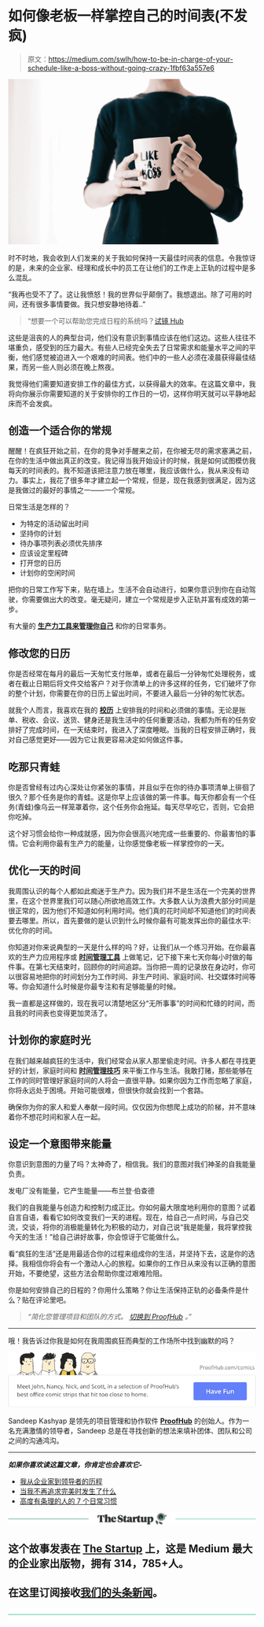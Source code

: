 # 如何像老板一样掌控自己的时间表(不发疯)

> 原文：<https://medium.com/swlh/how-to-be-in-charge-of-your-schedule-like-a-boss-without-going-crazy-1fbf63a557e6>

![](img/8f43cbfe24c2d68971a54d26b3eccfb8.png)

时不时地，我会收到人们发来的关于我如何保持一天最佳时间表的信息。令我惊讶的是，未来的企业家、经理和成长中的员工在让他们的工作走上正轨的过程中是多么混乱。

“我再也受不了了。这让我愤怒！我的世界似乎颠倒了。我想退出。除了可用的时间，还有很多事情要做。我只想安静地待着..”

> “想要一个可以帮助您完成日程的系统吗？[试镜 Hub](https://www.proofhub.com/comics?utm_source=Medium.com&utm_medium=Referral&utm_campaign=Growth&utm_term=CTA&utm_content=How%20to%20be%20in%20charge%20of%20your%20schedule%20like%20a%20boss%20(Without%20going%C2%A0crazy))

这些是沮丧的人的典型台词，他们没有意识到事情应该在他们这边。这些人往往不堪重负，感受到的压力最大。有些人已经完全失去了日常需求和能量水平之间的平衡，他们感觉被迫进入一个艰难的时间表。他们中的一些人必须在凌晨获得最佳结果，而另一些人则必须在晚上熬夜。

我觉得他们需要知道安排工作的最佳方式，以获得最大的效率。在这篇文章中，我将向你展示你需要知道的关于安排你的工作日的一切，这样你明天就可以平静地起床而不会发疯。

## **创造一个适合你的常规**

醒醒！在疯狂开始之前，在你的竞争对手醒来之前，在你被无尽的需求塞满之前，在你的生活中做出真正的改变。我记得当我开始设计的时候，我是如何试图模仿我每天的时间表的。我不知道该把注意力放在哪里，我应该做什么，我从来没有动力。事实上，我花了很多年才建立起一个常规，但是，现在我感到很满足，因为这是我做过的最好的事情之一——一个常规。

日常生活是怎样的？

*   为特定的活动留出时间
*   坚持你的计划
*   待办事项列表必须优先排序
*   应该设定里程碑
*   打开您的日历
*   计划你的空闲时间

把你的日常工作写下来，贴在墙上。生活不会自动进行，如果你意识到你在自动驾驶，你需要做出大的改变。毫无疑问，建立一个常规是步入正轨并富有成效的第一步。

有大量的 [**生产力工具来管理你自己**](https://www.proofhub.com/articles/productivity-tools-that-will-make-your-life-much-easier) 和你的日常事务。

## **修改您的日历**

你是否经常在每月的最后一天匆忙支付账单，或者在最后一分钟匆忙处理税务，或者在截止日期后将文件交给客户？对于你清单上的许多这样的任务，它们破坏了你的整个计划，你需要在你的日历上留出时间，不要进入最后一分钟的匆忙状态。

就我个人而言，我喜欢在我的 [**校历**](https://www.proofhub.com/features/project-scheduling-calendar) 上安排我的时间和必须做的事情。无论是账单、税收、会议、送货、健身还是我生活中的任何重要活动，我都为所有的任务安排好了完成时间，在一天结束时，我进入了深度睡眠。当我的日程安排正确时，我对自己感觉更好——因为它让我更容易决定如何做这件事。

## **吃那只青蛙**

你是否曾经有过内心深处让你紧张的事情，并且似乎在你的待办事项清单上徘徊了很久？那个任务是你的青蛙。这是你早上应该做的第一件事。每天你都会有一个任务(青蛙)像乌云一样笼罩着你，这个任务你会拖延。每天尽早吃它，否则，它会把你吃掉。

这个好习惯会给你一种成就感，因为你会很高兴地完成一些重要的、你最害怕的事情。它会利用你最有生产力的能量，让你感觉像老板一样掌控你的一天。

## **优化一天的时间**

我周围认识的每个人都如此痴迷于生产力。因为我们并不是生活在一个完美的世界里，在这个世界里我们可以随心所欲地高效工作。大多数人认为浪费大部分时间是很正常的，因为他们不知道如何利用时间。他们真的花时间却不知道他们的时间表要去哪里。所以，首先要做的是认识到什么时候你最有可能发挥出你的最佳水平:优化你的时间。

你知道对你来说典型的一天是什么样的吗？好，让我们从一个练习开始。在你最喜欢的生产力应用程序或 [**时间管理工具**](https://www.proofhub.com/features/time-tracking-software) 上做笔记，记下接下来七天你每小时做的每件事。在第七天结束时，回顾你的时间追踪。当你把一周的记录放在身边时，你可以很容易地把你的时间划分为工作时间、非生产时间、家庭时间、社交媒体时间等等。你会知道什么时候是你最专注和有足够能量的时候。

我一直都是这样做的，现在我可以清楚地区分“无所事事”的时间和忙碌的时间，而且我的时间表也变得更加灵活了。

## **计划你的家庭时光**

在我们越来越疯狂的生活中，我们经常会从家人那里偷走时间。许多人都在寻找更好的计划，家庭时间和 [**时间管理技巧**](https://www.proofhub.com/articles/12-time-management-tips-achieve-goals-working-less) 来平衡工作与生活。我敢打赌，那些能够在工作的同时管理好家庭时间的人将会一直很平静。如果你因为工作而忽略了家庭，你将永远处于困境。开始可能很难，但很快你就会找到一个套路。

确保你为你的家人和爱人奉献一段时间。仅仅因为你想爬上成功的阶梯，并不意味着你不想花时间和家人在一起。

## **设定一个意图带来能量**

你意识到意图的力量了吗？太神奇了，相信我。我们的意图对我们神圣的自我能量负责。

发电厂没有能量，它产生能量——布兰登·伯查德

我们的自我能量与创造力和控制力成正比。你如何最大限度地利用你的意图？试着自言自语，看看它如何改变我们一天的进程。现在，给自己一点时间，与自己交流，交谈，将你的消极能量转化为积极的动力，对自己说“我是能量，我将掌控我今天的生活！”给自己讲好故事，你会惊讶于它能做什么。

看“疯狂的生活”还是用最适合你的过程来组成你的生活，并坚持下去，这是你的选择。我相信你将会有一个激动人心的旅程。如果你的工作日从来没有以正确的意图开始，不要绝望，这些方法会帮助你度过艰难险阻。

你是如何安排自己的日程的？你用什么策略？你让生活保持正轨的必备条件是什么？贴在评论里吧。

> *“简化您管理项目和团队的方式。* [*切换到 ProofHub*](https://www.proofhub.com/comics?utm_source=Medium.com&utm_medium=Referral&utm_campaign=Growth&utm_term=CTA&utm_content=How%20to%20be%20in%20charge%20of%20your%20schedule%20like%20a%20boss%20(Without%20going%C2%A0crazy)) *。”*

**********
哦！我告诉过你我是如何在我周围疯狂而典型的工作场所中找到幽默的吗？

[![](img/95aec25cbacd57a83be715ea2a6a9332.png)](https://www.proofhub.com/comics?utm_source=Medium&utm_medium=Referral&utm_campaign=Growth&utm_term=Comics-CTA&utm_content=My%20journey%20from%20an%20entrepreneur%20to%20a%C2%A0leader)

Sandeep Kashyap 是领先的项目管理和协作软件 [**ProofHub**](https://www.proofhub.com/?utm_source=Medium&utm_medium=Referral&utm_campaign=Growth&utm_term=Author%20Bio&utm_content=My%20journey%20from%20an%20entrepreneur%20to%20a%C2%A0leader) 的创始人。作为一名充满激情的领导者，Sandeep 总是在寻找创新的想法来填补团体、团队和公司之间的沟通鸿沟。

**********

***如果你喜欢读这篇文章，你肯定也会喜欢它-***

*   [我从企业家到领导者的历程](https://journal.thriveglobal.com/my-journey-from-an-entrepreneur-to-a-leader-c33a82aac5d9)
*   [当我不再追求完美时发生了什么](https://journal.thriveglobal.com/what-happened-when-i-stopped-chasing-perfection-1a1dfe21d21)
*   [高度有条理的人的 7 个日常习惯](/swlh/7-daily-habits-of-highly-organized-people-ef95bfb07fdb)

[![](img/308a8d84fb9b2fab43d66c117fcc4bb4.png)](https://medium.com/swlh)

## 这个故事发表在 [The Startup](https://medium.com/swlh) 上，这是 Medium 最大的企业家出版物，拥有 314，785+人。

## 在这里订阅接收[我们的头条新闻](http://growthsupply.com/the-startup-newsletter/)。

[![](img/b0164736ea17a63403e660de5dedf91a.png)](https://medium.com/swlh)
